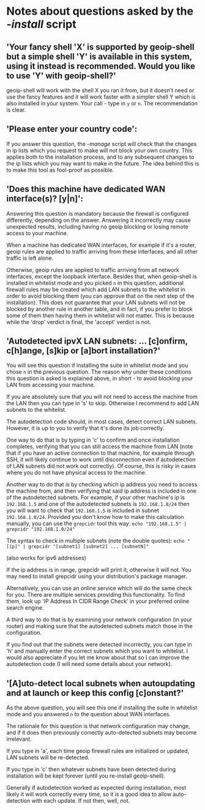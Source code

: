 # Notes about questions asked by the _-install_ script

## **'Your fancy shell 'X' is supported by geoip-shell but a simple shell 'Y' is available in this system, using it instead is recommended. Would you like to use 'Y' with geoip-shell?'**

geoip-shell will work with the shell X you ran it from, but it doesn't need or use the fancy features and it will work faster with a simpler shell Y which is also installed in your system. Your call - type in `y` or `n`. The recommendation is clear.

## **'Please enter your country code':**

If you answer this question, the _-manage_ script will check that the changes in ip lists which you request to make will not block your own country. This applies both to the installation process, and to any subsequent changes to the ip lists which you may want to make in the future. The idea behind this is to make this tool as fool-proof as possible.

## **'Does this machine have dedicated WAN interface(s)? [y|n]':**

Answering this question is mandatory because the firewall is configured differently, depending on the answer. Answering it incorrectly may cause unexpected results, including having no geoip blocking or losing remote access to your machine.

When a machine has dedicated WAN interfaces, for example if it's a router, geoip rules are applied to traffic arriving from these interfaces, and all other traffic is left alone.

Otherwise, geoip rules are applied to traffic arriving from all network interfaces, except the loopback interface. Besides that, when geoip-shell is installed in whitelist mode and you picked `n` in this question, additional firewall rules may be created which add LAN subnets to the whitelist in order to avoid blocking them (you can approve that on the next step of the installation). This does not guarantee that your LAN subnets will not be blocked by another rule in another table, and in fact, if you prefer to block some of them then having them in whitelist will not matter. This is because while the 'drop' verdict is final, the 'accept' verdict is not.

## **'Autodetected ipvX LAN subnets: ... [c]onfirm, c[h]ange, [s]kip or [a]bort installation?'**

You will see this question if installing the suite in whitelist mode and you chose `n` in the previous question. The reason why under these conditions this question is asked is explained above, in short - to avoid blocking your LAN from accessing your machine.

If you are absolutely sure that you will not need to access the machine from the LAN then you can type in 's' to skip.
Otherwise I recommend to add LAN subnets to the whitelist.

The autodetection code should, in most cases, detect correct LAN subnets. However, it is up to you to verify that it's done its job correctly.

One way to do that is by typing in 'c' to confirm and once installation completes, verifying that you can still access the machine from LAN (note that if you have an active connection to that machine, for example through SSH, it will likely continue to work until disconnection even if autodetection of LAN subnets did not work out correctly).
Of course, this is risky in cases where you do not have physical access to the machine.

Another way to do that is by checking which ip address you need to access the machine from, and then verifying that said ip address is included in one of the autodetected subnets. For example, if your other machine's ip is `192.168.1.5` and one of the autodetected subnets is `192.168.1.0/24` then you will want to check that `192.168.1.5` is included in subnet `192.168.1.0/24`. Provided you don't know how to make this calculation manually, you can use the `grepcidr` tool this way:
`echo "192.168.1.5" | grepcidr "192.168.1.0/24"`

The syntax to check in multiple subnets (note the double quotes):
`echo "[ip]" | grepcidr "[subnet1] [subnet2] ... [subnetN]"`

(also works for ipv6 addresses)

If the ip address is in range, grepcidr will print it, otherwise it will not. You may need to install grepcidr using your distribution's package manager.

Alternatively, you can use an online service which will do the same check for you. There are multiple services providing this functionality. To find them, look up 'IP Address In CIDR Range Check' in your preferred online search engine.

A third way to do that is by examining your network configuration (in your router) and making sure that the autodetected subnets match those in the configuration.

If you find out that the subnets were detected incorrectly, you can type in 'h' and manually enter the correct subnets which you want to whitelist. I would also appreciate if you let me know about that so I can improve the autodetection code (I will need some details about your network).

## **'[A]uto-detect local subnets when autoupdating and at launch or keep this config [c]onstant?'**

As the above question, you will see this one if installing the suite in whitelist mode and you answered `n` to the question about WAN interfaces.

The rationale for this question is that network configuration may change, and if it does then previously correctly auto-detected subnets may become irrelevant.

If you type in 'a', each time geoip firewall rules are initialized or updated, LAN subnets will be re-detected.

If you type in 'c' then whatever subnets have been detected during installation will be kept forever (until you re-install geoip-shell).

Generally if autodetection worked as expected during installation, most likely it will work correctly every time, so it is a good idea to allow auto-detection with each update. If not then, well, not.

